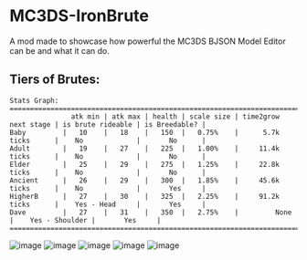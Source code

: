 # MC3DS-IronBrute
A mod made to showcase how powerful the MC3DS BJSON Model Editor can be and what it can do.

## Tiers of Brutes:
```
Stats Graph:
===================================================================================================================
               atk min | atk max | health | scale size | time2grow next stage | is brute rideable | is Breedable? |
Baby         |   10    |   18    |   150  |   0.75%    |      5.7k ticks      |    No             |       No      |
Adult        |   19    |   27    |   225  |   1.00%    |     11.4k ticks      |    No             |       No      |
Elder        |   25    |   29    |   275  |   1.25%    |     22.8k ticks      |    No             |       No      |
Ancient      |   26    |   29    |   300  |   1.85%    |     45.6k ticks      |    No             |       Yes     |
HigherB      |   27    |   30    |   325  |   2.25%    |     91.2k ticks      |    Yes - Head     |       Yes     |
Dave         |   27    |   31    |   350  |   2.75%    |         None         |    Yes - Shoulder |       Yes     |
===================================================================================================================
```

![image](https://github.com/user-attachments/assets/4b3a12fe-c64c-4e86-903d-3f53f3d584af)
![image](https://github.com/user-attachments/assets/129a3f84-3825-402b-8d44-f73facee922e)
![image](https://github.com/user-attachments/assets/1bf83835-2b9a-4a13-9c86-ae68e9f915bf)
![image](https://github.com/user-attachments/assets/cb74c12a-8a1c-4b61-94d7-e1a1c9df34e8)
![image](https://github.com/user-attachments/assets/c4caac97-fef6-48bf-aa80-abc741d76c73)
